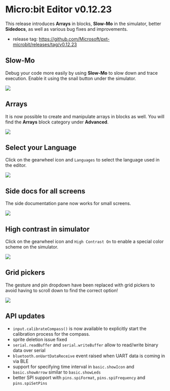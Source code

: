 # Micro:bit Editor v0.12.23

This release introduces **Arrays** in blocks, **Slow-Mo** in the simulator, better **Sidedocs**, as well as various bug fixes and improvements.

* release tag: https://github.com/Microsoft/pxt-microbit/releases/tag/v0.12.23

## Slow-Mo

Debug your code more easily by using **Slow-Mo** to slow down and trace execution. Enable it using the snail button under the simulator.

![](/static/blog/microbit/v0.12.23/slow-mo.gif)

## Arrays

It is now possible to create and manipulate arrays in blocks as well. You will find the **Arrays** block category under **Advanced**.

![](/static/blog/microbit/v0.12.23/arrays.png)

## Select your Language

Click on the gearwheel icon and `Languages` to select the language used in the editor.

![](/static/blog/microbit/v0.12.23/languages.png)

## Side docs for all screens

The side documentation pane now works for small screens.

![](/static/blog/microbit/v0.12.23/sidedocs.png)

## High contrast in simulator

Click on the gearwheel icon and `High Contrast On` to enable a special color scheme on the simulator.

![](/static/blog/microbit/v0.12.23/highcontrast.png)

## Grid pickers

The gesture and pin dropdown have been replaced with grid pickers to avoid having to scroll down to find the correct option!

![](/static/blog/microbit/v0.12.23/grid.gif)

## API updates

* `input.calibrateCompass()` is now available to explicitly start the calibration process for the compass.
* sprite deletion issue fixed
* `serial.readBuffer` and `serial.writeBuffer` allow to read/write binary data over serial
* `bluetooth.onUartDataReceive` event raised when UART data is coming in via BLE
* support for specifying time interval in `basic.showIcon` and `basic.showArrow` similar to `basic.showLeds`
* better SPI support with `pins.spiFormat`, `pins.spiFrequency` and `pins.spiSetPins`
